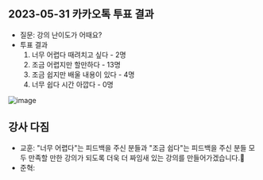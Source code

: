 ## 2023-05-31 카카오톡 투표 결과
* 질문: 강의 난이도가 어때요?
* 투표 결과
  1. 너무 어렵다 때려치고 싶다 - 2명
  2. 조금 어렵지만 할만하다 - 13명
  3. 조금 쉽지만 배울 내용이 있다 - 4명
  4. 너무 쉽다 시간 아깝다 - 0명 


![image](https://github.com/kyohoonsim/kusf-data-2023-1/assets/58966525/05bd4c0a-9ab7-4caf-a0e7-34c146ab3ec7)


## 강사 다짐
* 교훈: "너무 어렵다"는 피드백을 주신 분들과 "조금 쉽다"는 피드백을 주신 분들 모두 만족할 만한 강의가 되도록 더욱 더 짜임새 있는 강의를 만들어가겠습니다.🌳
* 준혁: 
